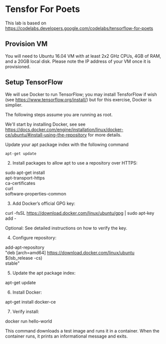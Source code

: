 # Tensfor For Poets

This lab is based on https://codelabs.developers.google.com/codelabs/tensorflow-for-poets

## Provision VM

You will need to Ubuntu 16.04 VM with at least 2x2 GHz CPUs, 4GB of RAM, and a 20GB local disk.
Please note the IP address of your VM once it is provisioned.  

## Setup TensorFlow

We will use Docker to run TensorFlow; you may install TensforFlow if wish (see https://www.tensorflow.org/install/) but for 
this exercise, Docker is simplier.  

The following steps assume you are running as root.

We'll start by installing Docker, see see https://docs.docker.com/engine/installation/linux/docker-ce/ubuntu/#install-using-the-repository for more details.

Update your apt package index with the following command 

    apt-get update
     
2. Install packages to allow apt to use a repository over HTTPS:

 sudo apt-get install \
    apt-transport-https \
    ca-certificates \
    curl \
    software-properties-common
    
3. Add Docker’s official GPG key:

 curl -fsSL https://download.docker.com/linux/ubuntu/gpg | sudo apt-key add -
 
Optional: See detailed instructions on how to verify the key.

4. Configure repository:

 add-apt-repository \
   "deb [arch=amd64] https://download.docker.com/linux/ubuntu \
   $(lsb_release -cs) \
   stable"
   
5. Update the apt package index:

 apt-get update 
 
6. Install Docker:

 apt-get install docker-ce
 
7. Verify install:
 
 docker run hello-world
 
 This command downloads a test image and runs it in a container. When the container runs, it prints an informational message and exits.
